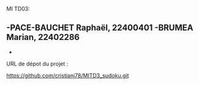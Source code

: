 MI TD03:

-PACE-BAUCHET Raphaël, 22400401
-BRUMEA Marian, 22402286
-
-

URL de dépot du projet :

https://github.com/cristianj78/MITD3_sudoku.git
